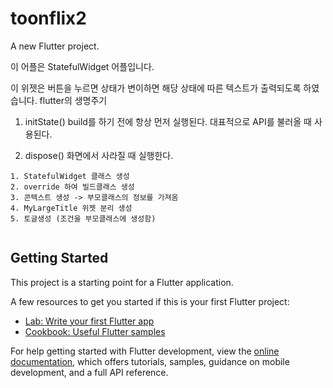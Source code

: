 # toonflix2

A new Flutter project.

이 어플은 StatefulWidget 어플입니다.

이 위젯은 버튼을 누르면 상태가 변이하면 해당 상태에 따른 텍스트가 출력되도록 하였습니다.
flutter의 생명주기
1. initState()
build를 하기 전에 항상 먼저 실행된다.
대표적으로 API를 불러올 때 사용된다.

2. dispose()
화면에서 사라질 때 실행한다.

```
1. StatefulWidget 클래스 생성
2. override 하여 빌드클래스 생성
3. 콘텍스트 생성 -> 부모클래스의 정보를 가져옴 
4. MyLargeTitle 위젯 분리 생성
5. 토글생성 (조건을 부모클래스에 생성함)


```
## Getting Started

This project is a starting point for a Flutter application.

A few resources to get you started if this is your first Flutter project:

- [Lab: Write your first Flutter app](https://docs.flutter.dev/get-started/codelab)
- [Cookbook: Useful Flutter samples](https://docs.flutter.dev/cookbook)

For help getting started with Flutter development, view the
[online documentation](https://docs.flutter.dev/), which offers tutorials,
samples, guidance on mobile development, and a full API reference.
